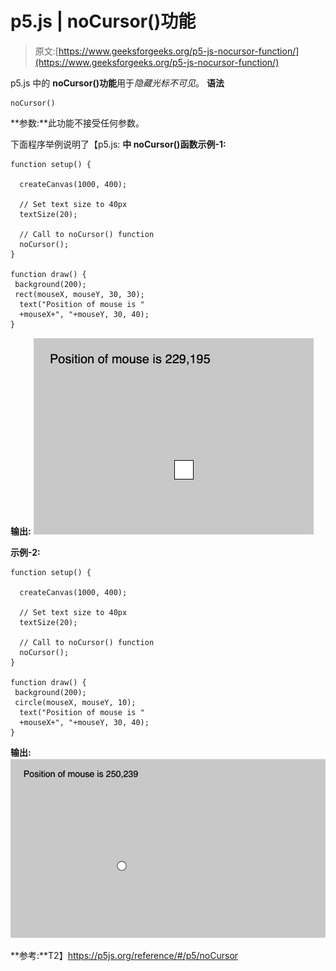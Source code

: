 # p5.js | noCursor()功能

> 原文:[https://www.geeksforgeeks.org/p5-js-nocursor-function/](https://www.geeksforgeeks.org/p5-js-nocursor-function/)

p5.js 中的 **noCursor()功能**用于*隐藏光标不可见*。
**语法**

```
noCursor()

```

**参数:**此功能不接受任何参数。

下面程序举例说明了【p5.js:
**中 **noCursor()函数**示例-1:**

```
function setup() {

  createCanvas(1000, 400);

  // Set text size to 40px
  textSize(20); 

  // Call to noCursor() function
  noCursor(); 
}

function draw() {
 background(200);
 rect(mouseX, mouseY, 30, 30);
  text("Position of mouse is "
  +mouseX+", "+mouseY, 30, 40);
}
```

**输出:**
![](img/9e96026444f101980b448c82b7788657.png)

**示例-2:**

```
function setup() {

  createCanvas(1000, 400);

  // Set text size to 40px
  textSize(20); 

  // Call to noCursor() function
  noCursor(); 
}

function draw() {
 background(200);
 circle(mouseX, mouseY, 10);
  text("Position of mouse is "
  +mouseX+", "+mouseY, 30, 40);
}
```

**输出:**
![](img/b0ea7cb8324930932b968246e2c06d6c.png)

**参考:**T2】https://p5js.org/reference/#/p5/noCursor